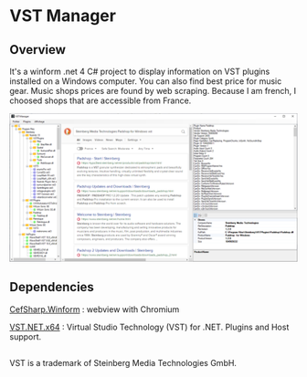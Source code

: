 # VST Manager

## Overview

It's a winform .net 4 C# project to display information on VST plugins installed on a Windows computer. You can also find best price for music gear. Music shops prices are found by web scraping. Because I am french, I choosed shops that are accessible from France.  

![readme](images/readme.png)

## Dependencies

[CefSharp.Winform](https://github.com/cefsharp/cefsharp) : webview with Chromium

[VST.NET.x64](https://github.com/obiwanjacobi/vst.net) : Virtual Studio Technology (VST) for .NET. Plugins and Host support.

##
VST is a trademark of Steinberg Media Technologies GmbH.
